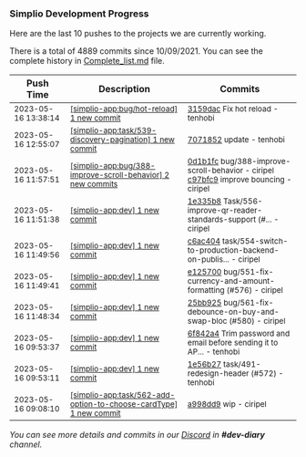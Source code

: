 
### Simplio Development Progress

Here are the last 10 pushes to the projects we are currently working.

There is a total of 4889 commits since 10/09/2021. You can see the complete history in
 [Complete_list.md](Complete_list.md) file.

| Push Time | Description | Commits |
| --- | --- | --- |
| <sub>2023-05-16 13:38:14</sub> | <sub>[[simplio-app:bug/hot\-reload] 1 new commit](https://github.com/SimplioOfficial/simplio-app/commit/3159daca6b41e468434b39394f78f684263943fc)</sub> | <sub>[3159dac](https://github.com/SimplioOfficial/simplio-app/commit/3159daca6b41e468434b39394f78f684263943fc) Fix hot reload - tenhobi</sub> |
| <sub>2023-05-16 12:55:07</sub> | <sub>[[simplio-app:task/539\-discovery\-pagination] 1 new commit](https://github.com/SimplioOfficial/simplio-app/commit/7071852785effe9ec6efabd5b94022fdfc992576)</sub> | <sub>[7071852](https://github.com/SimplioOfficial/simplio-app/commit/7071852785effe9ec6efabd5b94022fdfc992576) update - tenhobi</sub> |
| <sub>2023-05-16 11:57:51</sub> | <sub>[[simplio-app:bug/388\-improve\-scroll\-behavior] 2 new commits](https://github.com/SimplioOfficial/simplio-app/compare/0d1b1fc0d0f7^...c97bfc9e7fd7)</sub> | <sub>[0d1b1fc](https://github.com/SimplioOfficial/simplio-app/commit/0d1b1fc0d0f7d959ee1a9350604107a99bdbee3a) bug/388-improve-scroll-behavior - ciripel<br>[c97bfc9](https://github.com/SimplioOfficial/simplio-app/commit/c97bfc9e7fd774253daa3746dd8c7efbc597aaed) improve bouncing - ciripel</sub> |
| <sub>2023-05-16 11:51:38</sub> | <sub>[[simplio-app:dev] 1 new commit](https://github.com/SimplioOfficial/simplio-app/commit/1e335b8c997168d71998afda58326800c1b76383)</sub> | <sub>[1e335b8](https://github.com/SimplioOfficial/simplio-app/commit/1e335b8c997168d71998afda58326800c1b76383) Task/556-improve-qr-reader-standards-support (#... - ciripel</sub> |
| <sub>2023-05-16 11:49:56</sub> | <sub>[[simplio-app:dev] 1 new commit](https://github.com/SimplioOfficial/simplio-app/commit/c6ac404b98267da9ef179b53e73a8ce873373d85)</sub> | <sub>[c6ac404](https://github.com/SimplioOfficial/simplio-app/commit/c6ac404b98267da9ef179b53e73a8ce873373d85) task/554-switch-to-production-backend-on-publis... - ciripel</sub> |
| <sub>2023-05-16 11:49:41</sub> | <sub>[[simplio-app:dev] 1 new commit](https://github.com/SimplioOfficial/simplio-app/commit/e12570096cb73fb12bc7cbd112228ff8b595179a)</sub> | <sub>[e125700](https://github.com/SimplioOfficial/simplio-app/commit/e12570096cb73fb12bc7cbd112228ff8b595179a) bug/551-fix-currency-and-amount-formatting (#576) - ciripel</sub> |
| <sub>2023-05-16 11:48:34</sub> | <sub>[[simplio-app:dev] 1 new commit](https://github.com/SimplioOfficial/simplio-app/commit/25bb925a9dc944169e50199502ddce88d26e5298)</sub> | <sub>[25bb925](https://github.com/SimplioOfficial/simplio-app/commit/25bb925a9dc944169e50199502ddce88d26e5298) bug/561-fix-debounce-on-buy-and-swap-bloc (#580) - ciripel</sub> |
| <sub>2023-05-16 09:53:37</sub> | <sub>[[simplio-app:dev] 1 new commit](https://github.com/SimplioOfficial/simplio-app/commit/6f842a487c7a942f3844448a65623d285ab99def)</sub> | <sub>[6f842a4](https://github.com/SimplioOfficial/simplio-app/commit/6f842a487c7a942f3844448a65623d285ab99def) Trim password and email before sending it to AP... - tenhobi</sub> |
| <sub>2023-05-16 09:53:11</sub> | <sub>[[simplio-app:dev] 1 new commit](https://github.com/SimplioOfficial/simplio-app/commit/1e56b278d21a7e02c6684f4d3981aa773599cf36)</sub> | <sub>[1e56b27](https://github.com/SimplioOfficial/simplio-app/commit/1e56b278d21a7e02c6684f4d3981aa773599cf36) task/491-redesign-header (#572) - tenhobi</sub> |
| <sub>2023-05-16 09:08:10</sub> | <sub>[[simplio-app:task/562\-add\-option\-to\-choose\-cardType] 1 new commit](https://github.com/SimplioOfficial/simplio-app/commit/a998dd93ef66d6f7842409e2d0837f2e7aaa6441)</sub> | <sub>[a998dd9](https://github.com/SimplioOfficial/simplio-app/commit/a998dd93ef66d6f7842409e2d0837f2e7aaa6441) wip - ciripel</sub> |

_You can see more details and commits in our [Discord](https://discord.gg/aKhjuwZmdP) in **#dev-diary** channel._
